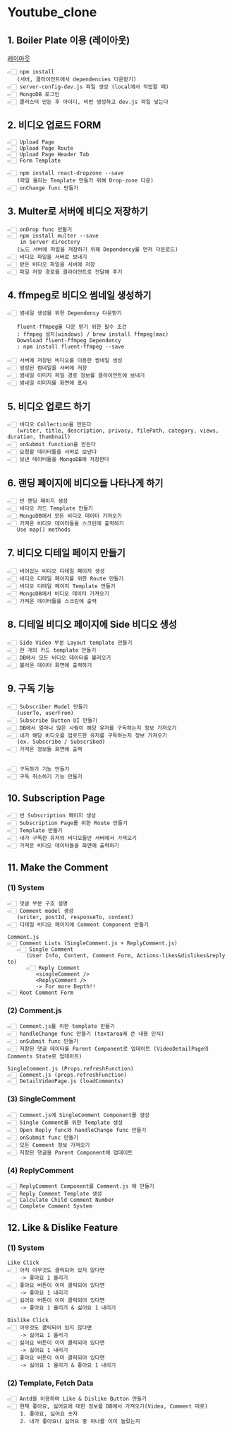 # Youtube_clone

## 1. Boiler Plate 이용 (레이아웃)

[레이아웃](https://github.com/jaewonhimnae/boilerplate-mern-stack)

```
👉🏻 npm install 
   (서버, 클라이언트에서 dependencies 다운받기)
👉🏻 server-config-dev.js 파일 생성 (local에서 작업할 때)
👉🏻 MongoDB 로그인
👉🏻 클러스터 만든 후 아이디, 비번 생성하고 dev.js 파일 넣는다
```

## 2. 비디오 업로드 FORM

```
👉🏻 Upload Page
👉🏻 Upload Page Route
👉🏻 Upload Page Header Tab
👉🏻 Form Template

👉🏻 npm install react-dropzone --save
   (파일 올리는 Template 만들기 위해 Drop-zone 다운)
👉🏻 onChange func 만들기
```

## 3. Multer로 서버에 비디오 저장하기

```
👉🏻 onDrop func 만들기
👉🏻 npm install multer --save 
    in Server directory
   (노드 서버에 파일을 저장하기 위해 Dependency를 먼저 다운로드)
👉🏻 비디오 파일을 서버로 보내기
👉🏻 받은 비디오 파일을 서버에 저장
👉🏻 파일 저장 경로를 클라이언트로 전달해 주기
```

## 4. ffmpeg로 비디오 썸네일 생성하기

```
👉🏻 썸네일 생성을 위한 Dependency 다운받기
    
   fluent-ffmpeg를 다운 받기 위한 필수 조건
   : ffmpeg 설치(windows) / brew install ffmpeg(mac)
   Download fluent-ffmpeg Dependency
   : npm install fluent-ffmpeg --save

👉🏻 서버에 저장된 비디오를 이용한 썸네일 생성
👉🏻 생성된 썸네일을 서버에 저장
👉🏻 썸네일 이미지 파일 경로 정보를 클라이언트에 보내기
👉🏻 썸네일 이미지를 화면에 표시
```

## 5. 비디오 업로드 하기

```
👉🏻 비디오 Collection을 만든다
   (writer, title, description, privacy, filePath, category, views, duration, thumbnail)
👉🏻 onSubmit function을 만든다
👉🏻 요청할 데이터들을 서버로 보낸다
👉🏻 보낸 데이터들을 MongoDB에 저장한다
```

## 6. 랜딩 페이지에 비디오들 나타나게 하기

```
👉🏻 빈 랜딩 페이지 생성
👉🏻 비디오 카드 Template 만들기
👉🏻 MongoDB에서 모든 비디오 데이터 가져오기
👉🏻 가져온 비디오 데이터들을 스크린에 출력하기
   Use map() methods
```

## 7. 비디오 디테일 페이지 만들기

```
👉🏻 비어있는 비디오 디테일 페이지 생성
👉🏻 비디오 디테일 페이지를 위한 Route 만들기
👉🏻 비디오 디테일 페이지 Template 만들기
👉🏻 MongoDB에서 비디오 데이터 가져오기
👉🏻 가져온 데이터들을 스크린에 출력
```

## 8. 디테일 비디오 페이지에 Side 비디오 생성

```
👉🏻 Side Video 부분 Layout template 만들기
👉🏻 한 개의 카드 template 만들기
👉🏻 DB에서 모든 비디오 데이터를 불러오기
👉🏻 불러온 데이터 화면에 출력하기
```

## 9. 구독 기능

```
👉🏻 Subscriber Model 만들기
   (userTo, userFrom)
👉🏻 Subscribe Button UI 만들기
👉🏻 DB에서 얼마나 많은 사람이 해당 유저를 구독하는지 정보 가져오기
👉🏻 내가 해당 비디오를 업로드한 유저를 구독하는지 정보 가져오기
   (ex. Subscribe / Subscribed) 
👉🏻 가져온 정보들 화면에 출력


👉🏻 구독하기 기능 만들기
👉🏻 구독 취소하기 기능 만들기
```

## 10. Subscription Page

```
👉🏻 빈 Subscription 페이지 생성
👉🏻 Subscription Page를 위한 Route 만들기
👉🏻 Template 만들기
👉🏻 내가 구독한 유저의 비디오들만 서버에서 가져오기
👉🏻 가져온 비디오 데이터들을 화면에 출력하기
```

## 11. Make the Comment

### (1) System

```
👉🏻 댓글 부분 구조 설명
👉🏻 Comment model 생성
   (writer, postId, responseTo, content)
👉🏻 디테일 비디오 페이지에 Comment Component 만들기
```
```
Comment.js
👉🏻 Comment Lists (SingleComment.js + ReplyComment.js)
   👉🏻 Single Comment 
      (User Info, Content, Comment Form, Actions-likes&dislikes&reply to)
      👉🏻 Reply Comment
         <singleComment />
         <ReplyComment />
         -> For more Depth!!
👉🏻 Root Comment Form
```

### (2) Comment.js

```
👉🏻 Comment.js를 위한 template 만들기
👉🏻 handleChange func 만들기 (textarea에 쓴 내용 인식)
👉🏻 onSubmit func 만들기
👉🏻 저장된 댓글 데이터를 Parent Component로 업데이트 (VideoDetailPage의 Comments State로 업데이트)
```
```
SingleComment.js (Props.refreshFunction)
👉🏻 Comment.js (props.refreshFunction)
👉🏻 DetailVideoPage.js (loadComments)
``` 

### (3) SingleComment

```
👉🏻 Comment.js에 SingleComment Component를 생성
👉🏻 Single Comment를 위한 Template 생성
👉🏻 Open Reply func와 handleChange func 만들기
👉🏻 onSubmit func 만들기
👉🏻 모든 Comment 정보 가져오기
👉🏻 저장된 댓글을 Parent Component에 업데이트
```

### (4) ReplyComment

```
👉🏻 ReplyComment Component를 Comment.js 에 만들기
👉🏻 Reply Comment Template 생성
👉🏻 Calculate Child Comment Number
👉🏻 Complete Comment System
```

## 12. Like & Dislike Feature

### (1) System

```
Like Click
👉🏻 아직 아무것도 클릭되어 있지 않다면 
    -> 좋아요 1 올리기
👉🏻 좋아요 버튼이 이미 클릭되어 있다면 
    -> 좋아요 1 내리기
👉🏻 싫어요 버튼이 이미 클릭되어 있다면
    -> 좋아요 1 올리기 & 싫어요 1 내리기
```
```
Dislike Click
👉🏻 아무것도 클릭되어 있지 않다면
    -> 싫어요 1 올리기
👉🏻 싫어요 버튼이 이미 클릭되어 있다면
    -> 싫어요 1 내리기
👉🏻 좋아요 버튼이 이미 클릭되어 있다면
    -> 싫어요 1 올리기 & 좋아요 1 내리기
```

### (2) Template, Fetch Data

```
👉🏻 Antd을 이용하여 Like & Dislike Button 만들기
👉🏻 현재 좋아요, 싫어요에 대한 정보를 DB에서 가져오기(Video, Comment 따로)
    1. 좋아요, 싫어요 숫자
    2. 내가 좋아요나 싫어요 중 하나를 이미 눌렀는지
```